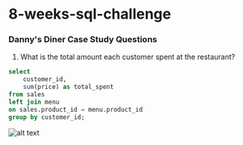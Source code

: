 # 8-weeks-sql-challenge

### Danny's Diner Case Study Questions
 
 1. What is the total amount each customer spent at the restaurant?

```sql
select 	
    customer_id,
    sum(price) as total_spent
from sales
left join menu
on sales.product_id = menu.product_id
group by customer_id;
```

![alt text](https://github.com/hilalguleryuz/northwind_data_analysis_capstone_project/blob/main/Screenshots/SS_1.png)
